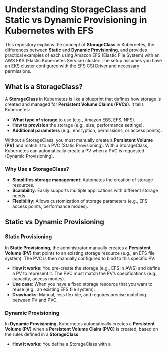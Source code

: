 # Understanding StorageClass and Static vs Dynamic Provisioning in Kubernetes with EFS

This repository explains the concept of **StorageClass** in Kubernetes, the differences between **Static** and **Dynamic Provisioning**, and provides practical examples of each using Amazon EFS (Elastic File System) with an AWS EKS (Elastic Kubernetes Service) cluster. The setup assumes you have an EKS cluster configured with the EFS CSI Driver and necessary permissions.

## What is a StorageClass?

A **StorageClass** in Kubernetes is like a blueprint that defines how storage is created and managed for **Persistent Volume Claims (PVCs)**. It tells Kubernetes:

- **What type of storage** to use (e.g., Amazon EBS, EFS, NFS).
- **How to provision** the storage (e.g., size, performance settings).
- **Additional parameters** (e.g., encryption, permissions, or access points).

Without a StorageClass, you must manually create a **Persistent Volume (PV)** and match it to a PVC (Static Provisioning). With a StorageClass, Kubernetes can automatically create a PV when a PVC is requested (Dynamic Provisioning).

### Why Use a StorageClass?

- **Simplifies storage management**: Automates the creation of storage resources.
- **Scalability**: Easily supports multiple applications with different storage needs.
- **Flexibility**: Allows customization of storage parameters (e.g., EFS access points, performance modes).

## Static vs Dynamic Provisioning

### Static Provisioning
In **Static Provisioning**, the administrator manually creates a **Persistent Volume (PV)** that points to an existing storage resource (e.g., an EFS file system). The PVC is then manually configured to bind to this specific PV.

- **How it works**: You pre-create the storage (e.g., EFS in AWS) and define a PV to represent it. The PVC must match the PV’s specifications (e.g., capacity, access modes).
- **Use case**: When you have a fixed storage resource that you want to reuse (e.g., an existing EFS file system).
- **Drawbacks**: Manual, less flexible, and requires precise matching between PV and PVC.

### Dynamic Provisioning
In **Dynamic Provisioning**, Kubernetes automatically creates a **Persistent Volume (PV)** when a **Persistent Volume Claim (PVC)** is created, based on the rules defined in a **StorageClass**.

- **How it works**: You define a StorageClass with a
